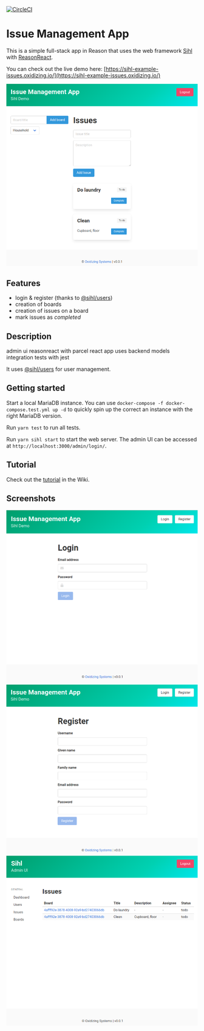 [![CircleCI](https://circleci.com/gh/oxidizing/sihl-example-issues.svg?style=svg&circle-token=1351b6152d0a4c49555dada65d80fa977159028c)](https://circleci.com/gh/oxidizing/sihl-example-issues)

# Issue Management App

This is a simple full-stack app in Reason that uses the web framework [Sihl](https://github.com/oxidizing/sihl/) with [ReasonReact](https://reasonml.github.io/reason-react/).

You can check out the live demo here: [https://sihl-example-issues.oxidizing.io/](https://sihl-example-issues.oxidizing.io/)

![Screenshot](/images/screen3.png)

## Features

- login & register (thanks to [@sihl/users](https://www.npmjs.com/package/@sihl/users))
- creation of boards
- creation of issues on a board
- mark issues as *completed*

## Description

admin ui
reasonreact with parcel
react app uses backend models
integration tests with jest

It uses [@sihl/users](https://www.npmjs.com/package/@sihl/users) for user management.

## Getting started

Start a local MariaDB instance. You can use `docker-compose -f docker-compose.test.yml up -d` to quickly spin up the correct an instance with the right MariaDB version.

Run `yarn test` to run all tests.

Run `yarn sihl start` to start the web server. The admin UI can be accessed at `http://localhost:3000/admin/login/`.

## Tutorial

Check out the [tutorial](https://github.com/oxidizing/sihl/wiki/Tutorial:-Issue-management-app) in the Wiki.

## Screenshots

![Screenshot](/images/screen1.png)
![Screenshot](/images/screen2.png)
![Screenshot](/images/screen4.png)
